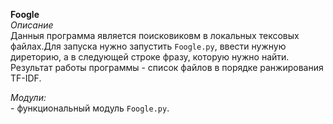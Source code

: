 **Foogle**\
*Описание*\
    Данныя программа является поисковиковм в локальных  тексовых файлах.Для запуска нужно запустить `Foogle.py`, ввести нужную дирeторию, а в следующей строке фразу, которую нужно найти. Результат работы программы - список файлов в порядке ранжирования TF-IDF.

*Модули:*\
    - функциональный модуль `Foogle.py`.